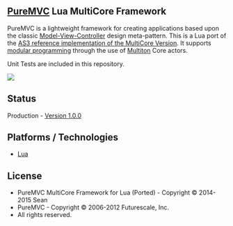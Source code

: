 ## [PureMVC](http://puremvc.github.com/) Lua MultiCore Framework
PureMVC is a lightweight framework for creating applications based upon the classic [Model-View-Controller](http://en.wikipedia.org/wiki/Model-view-controller) design meta-pattern. This is a Lua port of the [AS3 reference implementation of the MultiCore Version](https://github.com/PureMVC/puremvc-as3-multicore-framework/wiki). It supports [modular programming](http://en.wikipedia.org/wiki/Modular_programming) through the use of [Multiton](http://en.wikipedia.org/wiki/Multiton) Core actors.

Unit Tests are included in this repository.

![](https://github.com/themoonbear/puremvc-lua/blob/master/framework.jpg)

## Status
Production - [Version 1.0.0]()

## Platforms / Technologies
* [Lua](http://en.wikipedia.org/wiki/Lua)

## License
* PureMVC MultiCore Framework for Lua (Ported) - Copyright © 2014-2015 Sean
* PureMVC - Copyright © 2006-2012 Futurescale, Inc.
* All rights reserved.
